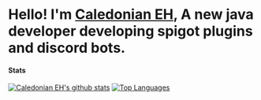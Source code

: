 # Hello! I'm [Caledonian EH](https://www.github.com/CaledonianEH "GitHub"), A new java developer developing spigot plugins and discord bots.


#### Stats
[![Caledonian EH's github stats](https://github-readme-stats.vercel.app/api?username=CaledonianEH)](https://github.com/CaledonianEH)
[![Top Languages](https://github-readme-stats.vercel.app/api/top-langs/?username=CaledonianEH)](https://github.com/CaledonianEH)                               
